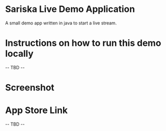 # Sariska Live Demo Application
A small demo app written in java to start a live stream.

# Instructions on how to run this demo locally
-- TBD --
# Screenshot

# App Store Link
-- TBD --
